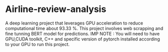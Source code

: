 # Airline-review-analysis
A deep learning project that leverages GPU acceleration to reduce computational time about 93.33 %. This project involves web scrapping and fine tunning BERT model for predictions.
IMP NOTE : You will need to have GPU,CUDA toolkit, C++ and specific version of pytorch installed according to your GPU to run this project.
